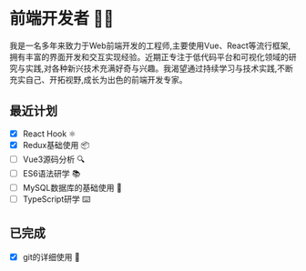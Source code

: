 # 前端开发者 👨‍💻

我是一名多年来致力于Web前端开发的工程师,主要使用Vue、React等流行框架,拥有丰富的界面开发和交互实现经验。近期正专注于低代码平台和可视化领域的研究与实践,对各种新兴技术充满好奇与兴趣。我渴望通过持续学习与技术实践,不断充实自己、开拓视野,成长为出色的前端开发专家。

## 最近计划

- [x] React Hook ⚛️
- [x] Redux基础使用 📦  
- [ ] Vue3源码分析 🔍
- [ ] ES6语法研学 📚
- [ ] MySQL数据库的基础使用 💾
- [ ] TypeScript研学 ⌨️

## 已完成  

- [x] git的详细使用 💄

